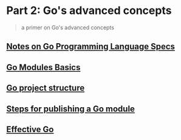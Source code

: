 # Part 2: Go's advanced concepts
> a primer on Go's advanced concepts

## [Notes on Go Programming Language Specs](00_go-lang-specs/concepts.ipynb)

## [Go Modules Basics](01_go_modules_basics/concepts.ipynb)

## [Go project structure](02_go_prj_layout/concepts.ipynb)

## [Steps for publishing a Go module](03_go_module_publishing/concepts.ipynb)

## [Effective Go](04_effective_go/concepts.ipynb)